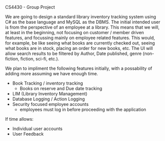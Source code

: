 CS4430 - Group Project

We are going to design a standard library inventory tracking system using C# as the base language and MySQL as the DBMS. The initial intended user is from the perspective of an employee at a library. This means that we will, at least in the beginning, not focusing on customer / member driven features, and focussing mainly on employee related features. This would, for example, be like seeing what books are currently checked out, seeing what books are in stock, placing an order for new books, etc. The UI will allow search results to be filtered by Author, Date published, genre (non-fiction, fiction, sci-fi, etc.).

We plan to impliment the following features initially, with a possability of adding more assuming we have enough time.

- Book Tracking / inventory tracking
	- Books on reserve and Due date tracking
- LIM (Library Inventory Management)
- Database Logging / Action Logging
- Security focused employee accounts
	- employees must log in before proceeding with the application

If time allows:
- Individual user accounts
- User Feedback
